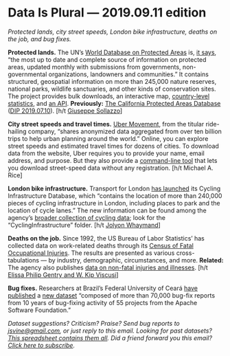 Data Is Plural — 2019.09.11 edition
===================================

*Protected lands, city street speeds, London bike infrastructure, deaths on the job, and bug fixes.*


__Protected lands.__ The UN’s [World Database on Protected Areas](https://www.protectedplanet.net/) is, [it says](https://www.protectedplanet.net/c/about), “the most up to date and complete source of information on protected areas, updated monthly with submissions from governments, non-governmental organizations, landowners and communities.” It contains structured, geospatial information on more than 245,000 nature reserves, national parks, wildlife sanctuaries, and other kinds of conservation sites. The project provides bulk downloads, an interactive map, [country-level statistics](https://www.protectedplanet.net/c/unep-regions), and [an API](https://api.protectedplanet.net/). __Previously:__ [The California Protected Areas Database](https://www.calands.org/cpad/) ([DIP 2019.07.10](https://www.data-is-plural.com/archive/2019-07-10-edition/)). [h/t [Giuseppe Sollazzo](https://mailchi.mp/3eeacdf7fd0a/preview-222-in-other-news-3740637)]


__City street speeds and travel times.__ [Uber Movement](https://movement.uber.com/), from the titular ride-hailing company, “shares anonymized data aggregated from over ten billion trips to help urban planning around the world.” Online, you can explore street speeds and estimated travel times for dozens of cities. To download data from the website, Uber requires you to provide your name, email address, and purpose. But they also provide a [command-line tool](https://www.npmjs.com/package/movement-data-toolkit) that lets you download street-speed data without any registration. [h/t Michael A. Rice]


__London bike infrastructure.__ Transport for London [has launched](https://tfl-newsroom.prgloo.com/news/tfl-press-release-worlds-largest-cycling-database-set-to-make-cycling-in-the-capital-easier) its Cycling Infrastructure Database, which “contains the location of more than 240,000 pieces of cycling infrastructure in London, including places to park and the location of cycle lanes.” The new information can be found among the agency’s [broader collection of cycling data](https://cycling.data.tfl.gov.uk/); look for the “CyclingInfrastructure” folder. [h/t [Jolyon Whaymand](https://twitter.com/joejolyon/status/1156884350094499841)]


__Deaths on the job.__ Since 1992, the US Bureau of Labor Statistics’ has collected data on work-related deaths through its [Census of Fatal Occupational Injuries](https://www.bls.gov/iif/oshcfoi1.htm). The results are presented as various cross-tabulations — by industry, demographic, circumstances, and more. __Related:__ The agency also publishes [data on non-fatal injuries and illnesses](https://www.bls.gov/iif/soii-data.htm). [h/t [Elissa Philip Gentry and W. Kip Viscusi](https://academic.oup.com/aler/advance-article-abstract/doi/10.1093/aler/ahz007/5531642)]


__Bug fixes.__ Researchers at Brazil’s Federal University of Ceará [have published](https://dl.acm.org/citation.cfm?id=3345639) a [new dataset](https://figshare.com/articles/Replication_Package_-_PROMISE_19/8852084) “composed of more than 70,000 bug-fix reports from 10 years of bug-fixing activity of 55 projects from the Apache Software Foundation.”


*Dataset suggestions? Criticism? Praise? Send bug reports to <jsvine@gmail.com>, or just reply to this email. Looking for past datasets? [This spreadsheet contains them all](https://docs.google.com/spreadsheets/d/1wZhPLMCHKJvwOkP4juclhjFgqIY8fQFMemwKL2c64vk). Did a friend forward you this email? [Click here to subscribe](https://tinyletter.com/data-is-plural).*

